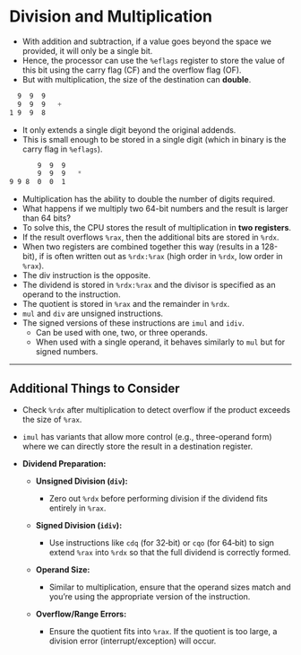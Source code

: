 # Division and Multiplication

- With addition and subtraction, if a value goes beyond the space we provided, it will only be a single bit.
- Hence, the processor can use the `%eflags` register to store the value of this bit using the carry flag (CF) and the overflow flag (OF).
- But with multiplication, the size of the destination can **double**.

```css
  9  9  9
  9  9  9   +
1 9  9  8
```

- It only extends a single digit beyond the original addends.
- This is small enough to be stored in a single digit (which in binary is the carry flag in `%eflags`).

```css
  	   9  9  9
  	   9  9  9   *
9 9 8  0  0  1
```

- Multiplication has the ability to double the number of digits required.
- What happens if we multiply two 64-bit numbers and the result is larger than 64 bits?
- To solve this, the CPU stores the result of multiplication in **two registers**.
- If the result overflows `%rax`, then the additional bits are stored in `%rdx`.
- When two registers are combined together this way (results in a 128-bit), if is often written out as `%rdx:%rax` (high order in `%rdx`, low order in `%rax`).
- The div instruction is the opposite.
- The dividend is stored in `%rdx:%rax` and the divisor is specified as an operand to the instruction.
- The quotient is stored in `%rax` and the remainder in `%rdx`.
- `mul` and `div` are unsigned instructions.
- The signed versions of these instructions are `imul` and `idiv`.
  - Can be used with one, two, or three operands.
  - When used with a single operand, it behaves similarly to `mul` but for signed numbers.

---

## Additional Things to Consider

- Check `%rdx` after multiplication to detect overflow if the product exceeds the size of `%rax`.
- `imul` has variants that allow more control (e.g., three-operand form) where we can directly store the result in a destination register.

- **Dividend Preparation:**

  - **Unsigned Division (`div`):**
    - Zero out `%rdx` before performing division if the dividend fits entirely in `%rax`.
  - **Signed Division (`idiv`):**
    - Use instructions like `cdq` (for 32‑bit) or `cqo` (for 64‑bit) to sign extend `%rax` into `%rdx` so that the full dividend is correctly formed.

  - **Operand Size:**
    - Similar to multiplication, ensure that the operand sizes match and you’re using the appropriate version of the instruction.
  - **Overflow/Range Errors:**
    - Ensure the quotient fits into `%rax`. If the quotient is too large, a division error (interrupt/exception) will occur.